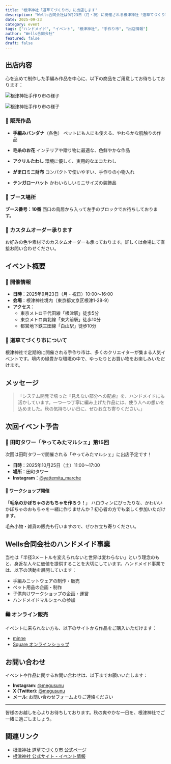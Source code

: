 ```yaml
---
title: "根津神社「道草てづくり市」に出店します"
description: "Wells合同会社は9月23日（月・祝）に開催される根津神社「道草てづくり市」に出店いたします。手編み作品を中心に、心を込めて制作した作品を展示・販売予定です。"
date: 2025-09-23
category: event
tags: ["ハンドメイド", "イベント", "根津神社", "手作り市", "出店情報"]
author: "Wells合同会社"
featured: false
draft: false
---
```


## 出店内容

心を込めて制作した手編み作品を中心に、以下の商品をご用意してお待ちしております：

<div class="image-grid">

![根津神社手作り市の様子](/images/events/nedu-market/booth-2.jpg)

![根津神社手作り市の様子](/images/events/nedu-market/booth-1.png)

</div>

### 🧶 販売作品

- **手編みバンダナ**（各色）
  ペットにも人にも使える、やわらかな肌触りの作品

- **毛糸のお花**
  インテリアや贈り物に最適な、色鮮やかな作品

- **アクリルたわし**
  環境に優しく、実用的なエコたわし

- **がま口ミニ財布**
  コンパクトで使いやすい、手作りの小物入れ

- **テンガローハット**
  かわいらしいミニサイズの装飾品

### 📍 ブース場所
**ブース番号：10番**
西口の鳥居から入って左手のブロックでお待ちしております。

### 🎨 カスタムオーダー承ります
お好みの色や素材でのカスタムオーダーも承っております。詳しくは会場にて直接お問い合わせください。

## イベント概要

### 📍 開催情報
- **日時**：2025年9月23日（月・祝日）10:00〜16:00
- **会場**：根津神社境内（東京都文京区根津1-28-9）
- **アクセス**：
  - 東京メトロ千代田線「根津駅」徒歩5分
  - 東京メトロ南北線「東大前駅」徒歩10分
  - 都営地下鉄三田線「白山駅」徒歩10分

### 🌸 道草てづくり市について
根津神社で定期的に開催される手作り市は、多くのクリエイターが集まる人気イベントです。境内の緑豊かな環境の中で、ゆったりとお買い物をお楽しみいただけます。

## メッセージ

> 「システム開発で培った『見えない部分への配慮』を、ハンドメイドにも活かしています。一つ一つ丁寧に編み上げた作品には、使う人への想いを込めました。秋の気持ちいい日に、ぜひお立ち寄りください。」

## 次回イベント予告

### 🎃 田町タワー「やってみたマルシェ」第15回

次回は田町タワーで開催される「やってみたマルシェ」に出店予定です！

- **日時**：2025年10月25日（土）11:00〜17:00
- **場所**：田町タワー
- **Instagram**：[@yattemita_marche](https://www.instagram.com/yattemita_marche/)

#### 🧶 ワークショップ開催
「**毛糸のかぼちゃのおもちゃを作ろう！**」
ハロウィンにぴったりな、かわいいかぼちゃのおもちゃを一緒に作りませんか？初心者の方でも楽しく参加いただけます。

毛糸小物・雑貨の販売も行いますので、ぜひお立ち寄りください。

## Wells合同会社のハンドメイド事業

当社は「半径3メートルを変えられないと世界は変わらない」という理念のもと、身近な人々に価値を提供することを大切にしています。ハンドメイド事業では、以下の活動を展開しています：

- 手編みニットウェアの制作・販売
- ペット用品の企画・制作
- 子供向けワークショップの企画・運営
- ハンドメイドマルシェへの参加

### 🛍️ オンライン販売
イベントに来られない方も、以下のサイトから作品をご購入いただけます：
- [minne](https://minne.com/@megusunu0120)
- [Square オンラインショップ](https://megusunulab.square.site/)

## お問い合わせ

イベントや作品に関するお問い合わせは、以下までお願いいたします：

- **Instagram**: [@megusunu](https://www.instagram.com/megusunu/)
- **X (Twitter)**: [@megusunu](https://x.com/megusunu)
- **メール**: お問い合わせフォームよりご連絡ください

---

皆様のお越しを心よりお待ちしております。秋の爽やかな一日を、根津神社でご一緒に過ごしましょう。

## 関連リンク

- [根津神社 道草てづくり市 公式ページ](https://nedu20250923.peatix.com/)
- [根津神社 公式サイト - イベント情報](https://nedujinja.or.jp/saiten-2/)
